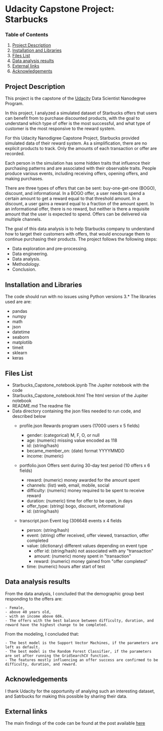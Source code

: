 # Udacity Capstone Project: Starbucks

### Table of Contents

1. [Project Description](#description)
2. [Installation and Libraries](#installation)
3. [Files List](#files)
4. [Data analysis results](#results)
5. [External links](#links)
6. [Acknowledgements](#acknowledgements)


## Project Description<a name = "description"></a>

This project is the capstone of the [Udacity](https://www.udacity.com/) Data Scientist Nanodegree Program.

In this project, I analyzed a simulated dataset of Starbucks offers that users can benefit from to purchase discounted products, with the goal to understand which type of offer is the most successful, and what type of customer is the most responsive to the reward system.

For this Udacity Nanodigree Capstone Project, Starbucks provided simulated data of their reward system. As a simplification, there are no explicit products to track. Only the amounts of each transaction or offer are recorded.

Each person in the simulation has some hidden traits that influence their purchasing patterns and are associated with their observable traits. People produce various events, including receiving offers, opening offers, and making purchases.

There are three types of offers that can be sent: buy-one-get-one (BOGO), discount, and informational. In a BOGO offer, a user needs to spend a certain amount to get a reward equal to that threshold amount. In a discount, a user gains a reward equal to a fraction of the amount spent. In an informational offer, there is no reward, but neither is there a requisite amount that the user is expected to spend. Offers can be delivered via multiple channels.

The goal of this data analysis is to help Starbucks company to understand how to target their customers with offers, that would encourage them to continue purchasing their products. The project follows the following steps: 
- Data exploration and pre-processing.
- Data engineering.
- Data analysis.
- Methodology.
- Conclusion.

## Installation and Libraries<a name = "installation"></a>

The code should run with no issues using Python versions 3.* 
The libraries used are are:

- pandas
- numpy
- math
- json
- datetime
- seaborn
- matplotlib
- timeit
- sklearn
- keras

## Files List<a name = "files"></a>

- Starbucks_Capstone_notebook.ipynb
	The Jupiter notebook with the code
- Starbucks_Capstone_notebook.html
	The html version of the Jupiter notebook
- README.md
	The readme file
- Data
	directory containing the json files needed to run code, and described below
	- profile.json
		Rewards program users (17000 users x 5 fields)

		- gender: (categorical) M, F, O, or null
		- age: (numeric) missing value encoded as 118
		- id: (string/hash)
		- became_member_on: (date) format YYYYMMDD
		- income: (numeric)
	- portfolio.json
		Offers sent during 30-day test period (10 offers x 6 fields)
		- reward: (numeric) money awarded for the amount spent
		- channels: (list) web, email, mobile, social
		- difficulty: (numeric) money required to be spent to receive reward
		- duration: (numeric) time for offer to be open, in days
		- offer_type: (string) bogo, discount, informational
		- id: (string/hash)

	- transcript.json
		Event log (306648 events x 4 fields
		- person: (string/hash)
		- event: (string) offer received, offer viewed, transaction, offer completed
		- value: (dictionary) different values depending on event type
			- offer id: (string/hash) not associated with any "transaction"
			- amount: (numeric) money spent in "transaction"
			- reward: (numeric) money gained from "offer completed"
		- time: (numeric) hours after start of test

## Data analysis results<a name = "results"></a>

From the data analysis, I concluded that the demographic group best responding to the offers are:

	- Female,
	- above 40 years old,
	- with an income above 60k.
	- The offers with the best balance between difficulty, duration, and reward have the highest change to be completed.

From the modeling, I concluded that:

	- The best model is the Support Vector Machines, if the parameters are left as default.
	- The best model is the Random Forest Classifier, if the parameters are set after running the GridSearchCV function.
	- The features mostly influencing an offer success are confirmed to be difficulty, duration, and reward.

## Acknowledgements<a name = "acknowledgements"></a>

I thank Udacity for the opportunity of analying such an interesting dataset, and Satrbucks for making this possible by sharing their data.

## External links<a name = "links"></a>

The main findings of the code can be found at the post available [here](https://medium.com/@fra.scipioni.83/starbucks-rewards-how-keep-a-customer-happy-f318d856b6b0)

